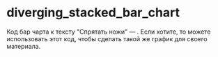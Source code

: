 # diverging_stacked_bar_chart

Код бар чарта к тексту "Спрятать ножи" — . Если хотите, то можете использовать этот код, чтобы сделать такой же график для своего материала.
